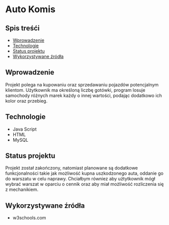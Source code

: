 # Auto Komis

## Spis treśći
* [Wprowadzenie](#wprowadzenie)
* [Technologie](#technologie)
* [Status projektu](#status-projektu)
* [Wykorzystywane źródła](#wykorzystywane-źródła)


## Wprowadzenie
Projekt polega na kupowaniu oraz sprzedawaniu pojazdów potencjalnym klientom.
Użytkownik ma określoną liczbę gotówki, program losuje samochody różnych marek każdy o innej wartości, podając dodatkowo ich kolor oraz przebieg.

## Technologie
* Java Script
* HTML
* MySQL

## Status projektu
Projekt został zakończony, natomiast planowane są dodatkowe funkcjonalności takie jak
możliwość kupna uszkodzonego auta, oddanie go do warszatu w celu naprawy. Chciałbym równiez aby użtytkownik 
mógł wybrać warszat w oparciu o cennik oraz aby miał możliwość rozliczenia się z mechanikiem.

## Wykorzystywane źródła
* w3schools.com
